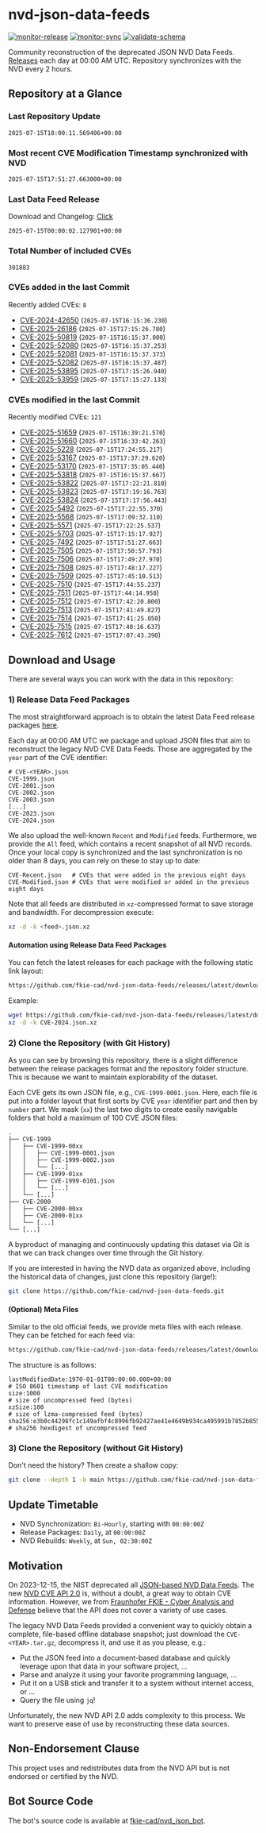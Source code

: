 # nvd-json-data-feeds

[![monitor-release](https://github.com/fkie-cad/nvd-json-data-feeds/actions/workflows/monitor_release.yml/badge.svg)](https://github.com/fkie-cad/nvd-json-data-feeds/actions/workflows/monitor_release.yml)
[![monitor-sync](https://github.com/fkie-cad/nvd-json-data-feeds/actions/workflows/monitor_sync.yml/badge.svg)](https://github.com/fkie-cad/nvd-json-data-feeds/actions/workflows/monitor_sync.yml)
[![validate-schema](https://github.com/fkie-cad/nvd-json-data-feeds/actions/workflows/validate_schema.yml/badge.svg)](https://github.com/fkie-cad/nvd-json-data-feeds/actions/workflows/validate_schema.yml)

Community reconstruction of the deprecated JSON NVD Data Feeds.
[Releases](https://github.com/fkie-cad/nvd-json-data-feeds/releases/latest) each day at 00:00 AM UTC.
Repository synchronizes with the NVD every 2 hours.

## Repository at a Glance

### Last Repository Update

```plain
2025-07-15T18:00:11.569406+00:00
```

### Most recent CVE Modification Timestamp synchronized with NVD

```plain
2025-07-15T17:51:27.663000+00:00
```

### Last Data Feed Release

Download and Changelog: [Click](https://github.com/fkie-cad/nvd-json-data-feeds/releases/latest)

```plain
2025-07-15T00:00:02.127901+00:00
```

### Total Number of included CVEs

```plain
301883
```

### CVEs added in the last Commit

Recently added CVEs: `8`

- [CVE-2024-42650](CVE-2024/CVE-2024-426xx/CVE-2024-42650.json) (`2025-07-15T16:15:36.230`)
- [CVE-2025-26186](CVE-2025/CVE-2025-261xx/CVE-2025-26186.json) (`2025-07-15T17:15:26.780`)
- [CVE-2025-50819](CVE-2025/CVE-2025-508xx/CVE-2025-50819.json) (`2025-07-15T16:15:37.000`)
- [CVE-2025-52080](CVE-2025/CVE-2025-520xx/CVE-2025-52080.json) (`2025-07-15T16:15:37.253`)
- [CVE-2025-52081](CVE-2025/CVE-2025-520xx/CVE-2025-52081.json) (`2025-07-15T16:15:37.373`)
- [CVE-2025-52082](CVE-2025/CVE-2025-520xx/CVE-2025-52082.json) (`2025-07-15T16:15:37.487`)
- [CVE-2025-53895](CVE-2025/CVE-2025-538xx/CVE-2025-53895.json) (`2025-07-15T17:15:26.940`)
- [CVE-2025-53959](CVE-2025/CVE-2025-539xx/CVE-2025-53959.json) (`2025-07-15T17:15:27.133`)


### CVEs modified in the last Commit

Recently modified CVEs: `121`

- [CVE-2025-51659](CVE-2025/CVE-2025-516xx/CVE-2025-51659.json) (`2025-07-15T16:39:21.570`)
- [CVE-2025-51660](CVE-2025/CVE-2025-516xx/CVE-2025-51660.json) (`2025-07-15T16:33:42.263`)
- [CVE-2025-5228](CVE-2025/CVE-2025-52xx/CVE-2025-5228.json) (`2025-07-15T17:24:55.217`)
- [CVE-2025-53167](CVE-2025/CVE-2025-531xx/CVE-2025-53167.json) (`2025-07-15T17:37:29.620`)
- [CVE-2025-53170](CVE-2025/CVE-2025-531xx/CVE-2025-53170.json) (`2025-07-15T17:35:05.440`)
- [CVE-2025-53818](CVE-2025/CVE-2025-538xx/CVE-2025-53818.json) (`2025-07-15T16:15:37.667`)
- [CVE-2025-53822](CVE-2025/CVE-2025-538xx/CVE-2025-53822.json) (`2025-07-15T17:22:21.810`)
- [CVE-2025-53823](CVE-2025/CVE-2025-538xx/CVE-2025-53823.json) (`2025-07-15T17:19:16.763`)
- [CVE-2025-53824](CVE-2025/CVE-2025-538xx/CVE-2025-53824.json) (`2025-07-15T17:17:56.443`)
- [CVE-2025-5492](CVE-2025/CVE-2025-54xx/CVE-2025-5492.json) (`2025-07-15T17:22:55.370`)
- [CVE-2025-5568](CVE-2025/CVE-2025-55xx/CVE-2025-5568.json) (`2025-07-15T17:09:32.110`)
- [CVE-2025-5571](CVE-2025/CVE-2025-55xx/CVE-2025-5571.json) (`2025-07-15T17:22:25.537`)
- [CVE-2025-5703](CVE-2025/CVE-2025-57xx/CVE-2025-5703.json) (`2025-07-15T17:15:17.927`)
- [CVE-2025-7492](CVE-2025/CVE-2025-74xx/CVE-2025-7492.json) (`2025-07-15T17:51:27.663`)
- [CVE-2025-7505](CVE-2025/CVE-2025-75xx/CVE-2025-7505.json) (`2025-07-15T17:50:57.793`)
- [CVE-2025-7506](CVE-2025/CVE-2025-75xx/CVE-2025-7506.json) (`2025-07-15T17:49:27.970`)
- [CVE-2025-7508](CVE-2025/CVE-2025-75xx/CVE-2025-7508.json) (`2025-07-15T17:48:17.227`)
- [CVE-2025-7509](CVE-2025/CVE-2025-75xx/CVE-2025-7509.json) (`2025-07-15T17:45:10.513`)
- [CVE-2025-7510](CVE-2025/CVE-2025-75xx/CVE-2025-7510.json) (`2025-07-15T17:44:55.237`)
- [CVE-2025-7511](CVE-2025/CVE-2025-75xx/CVE-2025-7511.json) (`2025-07-15T17:44:14.950`)
- [CVE-2025-7512](CVE-2025/CVE-2025-75xx/CVE-2025-7512.json) (`2025-07-15T17:42:20.800`)
- [CVE-2025-7513](CVE-2025/CVE-2025-75xx/CVE-2025-7513.json) (`2025-07-15T17:41:49.827`)
- [CVE-2025-7514](CVE-2025/CVE-2025-75xx/CVE-2025-7514.json) (`2025-07-15T17:41:25.050`)
- [CVE-2025-7515](CVE-2025/CVE-2025-75xx/CVE-2025-7515.json) (`2025-07-15T17:40:16.637`)
- [CVE-2025-7612](CVE-2025/CVE-2025-76xx/CVE-2025-7612.json) (`2025-07-15T17:07:43.390`)


## Download and Usage

There are several ways you can work with the data in this repository:

### 1) Release Data Feed Packages

The most straightforward approach is to obtain the latest Data Feed release packages [here](https://github.com/fkie-cad/nvd-json-data-feeds/releases/latest).

Each day at 00:00 AM UTC we package and upload JSON files that aim to reconstruct the legacy NVD CVE Data Feeds.
Those are aggregated by the `year` part of the CVE identifier:

```
# CVE-<YEAR>.json
CVE-1999.json
CVE-2001.json
CVE-2002.json
CVE-2003.json
[...]
CVE-2023.json
CVE-2024.json
```

We also upload the well-known `Recent` and `Modified` feeds.
Furthermore, we provide the `All` feed, which contains a recent snapshot of all NVD records.
Once your local copy is synchronized and the last synchronization is no older than 8 days, you can rely on these to stay up to date:

```plain
CVE-Recent.json   # CVEs that were added in the previous eight days
CVE-Modified.json # CVEs that were modified or added in the previous eight days
```

Note that all feeds are distributed in `xz`-compressed format to save storage and bandwidth.
For decompression execute:

```sh
xz -d -k <feed>.json.xz
```

#### Automation using Release Data Feed Packages

You can fetch the latest releases for each package with the following static link layout:

```sh
https://github.com/fkie-cad/nvd-json-data-feeds/releases/latest/download/CVE-<YEAR>.json.xz
```

Example:

```sh
wget https://github.com/fkie-cad/nvd-json-data-feeds/releases/latest/download/CVE-2024.json.xz
xz -d -k CVE-2024.json.xz
```

### 2) Clone the Repository (with Git History)

As you can see by browsing this repository, there is a slight difference between the release packages format and the repository folder structure.
This is because we want to maintain explorability of the dataset.

Each CVE gets its own JSON file, e.g., `CVE-1999-0001.json`.
Here, each file is put into a folder layout that first sorts by CVE `year` identifier part and then by `number` part.
We mask (`xx`) the last two digits to create easily navigable folders that hold a maximum of 100 CVE JSON files:

```plain
.
├── CVE-1999
│   ├── CVE-1999-00xx
│   │   ├── CVE-1999-0001.json
│   │   ├── CVE-1999-0002.json
│   │   └── [...]
│   ├── CVE-1999-01xx
│   │   ├── CVE-1999-0101.json
│   │   └── [...]
│   └── [...]
├── CVE-2000
│   ├── CVE-2000-00xx
│   ├── CVE-2000-01xx
│   └── [...]
└── [...]
```

A byproduct of managing and continuously updating this dataset via Git is that we can track changes over time through the Git history.

If you are interested in having the NVD data as organized above, including the historical data of changes, just clone this repository (large!):

```sh
git clone https://github.com/fkie-cad/nvd-json-data-feeds.git
```

#### (Optional) Meta Files

Similar to the old official feeds, we provide meta files with each release. They can be fetched for each feed via:

```sh
https://github.com/fkie-cad/nvd-json-data-feeds/releases/latest/download/CVE-<YEAR>.meta
```

The structure is as follows:

```plain
lastModifiedDate:1970-01-01T00:00:00.000+00:00                          # ISO 8601 timestamp of last CVE modification
size:1000                                                               # size of uncompressed feed (bytes)
xzSize:100                                                              # size of lzma-compressed feed (bytes)
sha256:e3b0c44298fc1c149afbf4c8996fb92427ae41e4649b934ca495991b7852b855 # sha256 hexdigest of uncompressed feed
```

### 3) Clone the Repository (without Git History)

Don't need the history? Then create a shallow copy:

```sh
git clone --depth 1 -b main https://github.com/fkie-cad/nvd-json-data-feeds.git
```


## Update Timetable

* NVD Synchronization: `Bi-Hourly`, starting with `00:00:00Z`
* Release Packages: `Daily`, at `00:00:00Z`
* NVD Rebuilds: `Weekly`, at `Sun, 02:30:00Z`


## Motivation

On 2023-12-15, the NIST deprecated all [JSON-based NVD Data Feeds](https://nvd.nist.gov/vuln/data-feeds#divRetirementBanner-1).
The new [NVD CVE API 2.0](https://nvd.nist.gov/developers/vulnerabilities) is, without a doubt, a great way to obtain CVE information.
However, we from [Fraunhofer FKIE - Cyber Analysis and Defense](https://www.fkie.fraunhofer.de/en/departments/cad.html) believe that the API does not cover a variety of use cases.

The legacy NVD Data Feeds provided a convenient way to quickly obtain a complete, file-based offline database snapshot; just download the `CVE-<YEAR>.tar.gz`, decompress it, and use it as you please, e.g.:

- Put the JSON feed into a document-based database and quickly leverage upon that data in your software project, ...
- Parse and analyze it using your favorite programming language, ...
- Put it on a USB stick and transfer it to a system without internet access, or ...
- Query the file using `jq`!

Unfortunately, the new NVD API 2.0 adds complexity to this process.
We want to preserve ease of use by reconstructing these data sources.

## Non-Endorsement Clause

This project uses and redistributes data from the NVD API but is not endorsed or certified by the NVD.

## Bot Source Code

The bot's source code is available at [fkie-cad/nvd\_json\_bot](https://github.com/fkie-cad/nvd_json_bot).